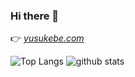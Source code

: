 ### Hi there 👋

👉 [*yusukebe.com*](https://yusukebe.com/) 

<!--
**yusukebe/yusukebe** is a ✨ _special_ ✨ repository because its `README.md` (this file) appears on your GitHub profile.

Here are some ideas to get you started:

- 🔭 I’m currently working on ...
- 🌱 I’m currently learning ...
- 👯 I’m looking to collaborate on ...
- 🤔 I’m looking for help with ...
- 💬 Ask me about ...
- 📫 How to reach me: ...
- 😄 Pronouns: ...
- ⚡ Fun fact: ...
-->

![Top Langs](https://github-readme-stats.vercel.app/api/top-langs/?username=yusukebe&layout=compact)
![github stats](https://github-readme-stats.vercel.app/api?username=yusukebe&show_icons=true&count_private=true&hide=issues,prs,contribs&include_all_commits=true&line_height=40)
